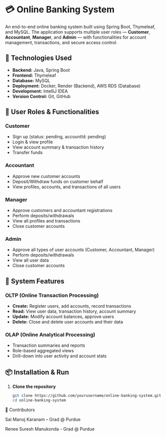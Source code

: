 # 💳 Online Banking System

An end-to-end online banking system built using Spring Boot, Thymeleaf, and MySQL. The application supports multiple user roles — **Customer**, **Accountant**, **Manager**, and **Admin** — with functionalities for account management, transactions, and secure access control.

## 🚀 Technologies Used

- **Backend:** Java, Spring Boot  
- **Frontend:** Thymeleaf  
- **Database:** MySQL  
- **Deployment:** Docker, Render (Backend), AWS RDS (Database)  
- **Development:** IntelliJ IDEA  
- **Version Control:** Git, GitHub  

## 👥 User Roles & Functionalities

### Customer
- Sign up (status: pending, accountId: pending)
- Login & view profile
- View account summary & transaction history
- Transfer funds

### Accountant
- Approve new customer accounts  
- Deposit/Withdraw funds on customer behalf  
- View profiles, accounts, and transactions of all users  

### Manager
- Approve customers and accountant registrations  
- Perform deposits/withdrawals  
- View all profiles and transactions  
- Close customer accounts

### Admin
- Approve all types of user accounts (Customer, Accountant, Manager)  
- Perform deposits/withdrawals  
- View all user data  
- Close customer accounts

## 🧠 System Features

### OLTP (Online Transaction Processing)
- **Create:** Register users, add accounts, record transactions  
- **Read:** View user data, transaction history, account summary  
- **Update:** Modify account balances, approve users  
- **Delete:** Close and delete user accounts and their data  

### OLAP (Online Analytical Processing)
- Transaction summaries and reports  
- Role-based aggregated views  
- Drill-down into user activity and account stats

## 📦 Installation & Run

1. **Clone the repository**
   ```bash
   git clone https://github.com/yourusername/online-banking-system.git
   cd online-banking-system

📌 Contributors

Sai Manoj Karanam – Grad @ Purdue

Renee Suresh Manukonda - Grad @ Purdue 

